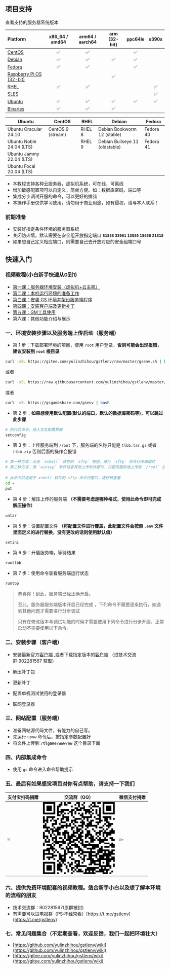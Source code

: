 ## 项目支持

查看支持的服务器系统版本 

| Platform                                       | x86_64 / amd64 | arm64 / aarch64 | arm (32-bit) | ppc64le | s390x |
| :--------------------------------------------- | :------------: | :-------------: | :----------: | :-----: | :---: |
| [CentOS](centos.md)                            |       ✅       |       ✅        |              |   ✅    |       |
| [Debian](debian.md)                            |       ✅       |       ✅        |      ✅      |   ✅    |       |
| [Fedora](fedora.md)                            |       ✅       |       ✅        |              |   ✅    |       |
| [Raspberry Pi OS (32-bit)](raspberry-pi-os.md) |                |                 |      ✅      |         |       |
| [RHEL](rhel.md)                                |       ✅       |       ✅        |              |         |  ✅   |
| [SLES](sles.md)                                |                |                 |              |         |  ✅   |
| [Ubuntu](ubuntu.md)                            |       ✅       |       ✅        |      ✅      |   ✅    |  ✅   |
| [Binaries](binaries.md)                        |       ✅       |       ✅        |      ✅      |         |       |

| Ubuntu                   | CentOS            | RHEL   | Debian                         | Fedora    |
| ------------------------ | ----------------- | ------ | ------------------------------ | --------- |
| Ubuntu Oracular 24.10    | CentOS 9 (stream) | RHEL 8 | Debian Bookworm 12 (stable)    | Fedora 40 |
| Ubuntu Noble 24.04 (LTS) |                   | RHEL 9 | Debian Bullseye 11 (oldstable) | Fedora 41 |
| Ubuntu Jammy 22.04 (LTS) |                   |        |                                |           |
| Ubuntu Focal 20.04 (LTS) |                   |        |                                |           |

- 本教程支持各种云服务器，虚拟机系统，可在线，可离线
- 增加敏感配置项可以自定义，简单方便。如：数据库密码，端口等
- 集成分步调试开服的命令，可以更好的排错
- 本操作手册仅供学习使用，请勿用于商业用途，如有侵权，请与本人联系！

### 前期准备

- 安装好指定条件环境的服务器系统
- 关闭防火墙，默认需要在安全组开放指定端口 **`51888`  `33061` `13580` `15680` `21818`** 
- 如果想自己定义相应端口，则需要自己去开放对应的安全组端口号

## 快速入门

### 视频教程(小白新手快速从0到1)
- [第一课：服务器环境安装（虚拟机+云主机）](https://www.bilibili.com/video/BV1oN411y7r7/)
- [第二课：本机运行环境的准备工作](https://www.bilibili.com/video/BV1Jh411c7ud/)
- [第三课：安装 GS 环境并架设服务端程序](https://www.bilibili.com/video/BV1eu4y1f7Pd/)
- [第四课：安装客户端及更新补丁](https://www.bilibili.com/video/BV1Cz4y1B7RU/)
- [第五课：GM工具使用](https://www.bilibili.com/video/BV1Gh411c7GD/)
- 第六课：其他功能介绍与展示

### 一、环境安装步骤以及服务端上传启动（服务端）

- 第 1 步：下载部署环境的项目，使用 `root` 用户登录，**否则可能会出现报错，建议安装到 `root` 根目录**

```bash
curl -sSL https://gitee.com/yulinzhihou/gstlenv/raw/master/gsenv.sh | bash
```
或者
```bash
curl -sSL https://raw.githubusercontent.com/yulinzhihou/gstlenv/master/gsenv.sh | bash
```
或者
```bash
curl -sSL https://gsgameshare.com/gsenv | bash
```

- 第 2 步：**如果想使用默认配置(默认的端口，默认的数据库密码等)，可以跳过此步骤**

```bash
# 执行此命令，进入交互配置界面
setconfig
```

- 第 3 步：上传服务端到 `/root` 下，服务端的名称只能是  `tlbb.tar.gz` 或者 `tlbb.zip` 否则后面的操作会报错

```bash
# 第一种方式：点击 `xshell` 软件的 `sftp` 按钮，进行 `sftp` 命令行传输模式 
# 第二种方式：用 `winscp` 软件或者其他上传软件都行，只要把服务端上传到 `/root` 目录下即可（此方法需要输入以下命令）

# 此命令只适用于 xshell 软件的 sftp 命令行窗口，请仔细查看
cd ~
put
```

- 第 4 步：解压上传的服务端 **（不需要考虑是哪种格式，使用此命令即可完成解压操作）**

```bash
untar
```

- 第 5 步：设置配置文件 **（将配置文件进行覆盖，此配置文件会按照 `.env` 文件里面定义的进行替换，没有更改的话则使用默认值）**

```bash
setini
```

- 第 6 步：开启服务端，等待结果

```bash
runtlbb
```

- 第 7 步：使用命令查看服务端运行状态

```bash
runtop
```

>   恭喜你！到此，服务端已经正确开启。
>
>   至此，服务器服务端版本开启已经完成 ，下列命令不需要逐条执行，如遇到其他问题才需要进行分步调试
>
>   只有在修改版本与调试功能的时候才需要使用下列命令进行分步开服，正常启动不需要使用以下命令。


### 二、安装步骤（客户端）

- 安装最新官方[客户端](http://tl.changyou.com/download/index.shtml) ,或者下载指定版本的[客户端](https://qm.qq.com/cgi-bin/qm/qr?k=U88GIGoFjAcy9kkX3hJ-Xv0qRvSXB3ej) （进技术交流群:902281567 获取）

- 解压补丁包
- 更新补丁
- 配置单机测试使用的登录器
- 联网登录器

### 三、网站配置（服务端）

- 准备网站源代码文件，有能力的自己写。
- 先运行 `upow` 命令后，按指定参数配置好
- 将文件上传到 **`/tlgame/www/ow`**  这个目录下面

### 四、内部集成命令
- 使用 `gs` 命令进入命令帮助提示

### 五、最后有如果感觉项目对你有点帮助，请支持一下我们
| 支付宝扫码捐赠    | 交流群（QQ） | 微信支付捐赠         |
| ----------------- | -------------------- | -------------------- |
| <img src="images/alipay.png" style="zoom:50%;" /> | <img src="images/qqgroup.png" style="zoom:40%;" /> | <img src="images/wechatpay.png" alt="w" style="zoom:50%;" /> |

### 六、提供免费环境配套的视频教程。适合新手小白以及想了解本环境的流程的朋友

-   技术交流群：902281567(原群被封)
-   有需要可以进电报群（PS:不经常看）[https://t.me/gstlenv](https://t.me/gstlenv)

### 七、常见问题集合（不定期查看，欢迎反馈，我们一起把环境壮大）

- [https://github.com/yulinzhihou/gstlenv/wiki](https://github.com/yulinzhihou/gstlenv/wiki)
- [https://gitee.com/yulinzhihou/gstlenv/wiki](https://gitee.com/yulinzhihou/gstlenv/wiki)